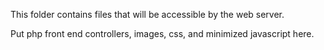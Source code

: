 This folder contains files that will be accessible by the web server.

Put php front end controllers, images, css, and minimized javascript here.